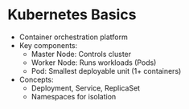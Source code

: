 # Kubernetes Basics

- Container orchestration platform
- Key components:
  - Master Node: Controls cluster
  - Worker Node: Runs workloads (Pods)
  - Pod: Smallest deployable unit (1+ containers)
- Concepts:
  - Deployment, Service, ReplicaSet
  - Namespaces for isolation
